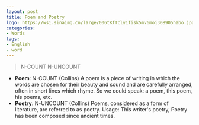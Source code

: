 ```yaml
---
layout: post
title: Poem and Poetry 
logo: https://ws1.sinaimg.cn/large/006tKfTcly1fisk5mv6moj308905habo.jpg
categories:
- Words
tags:
- English
- word
---
```


> N-COUNT N-UNCOUNT  

- **Poem**: N-COUNT (Collins) A poem is a piece of writing in which the words are chosen for their beauty and sound and are carefully arranged, often in short lines which rhyme. So we could speak: a poem, this poem, his poems, etc.  
- **Poetry**: N-UNCOUNT (Collins) Poems, considered as a form of literature, are referred to as poetry. Usage: This writer's poetry, Poetry has been composed since ancient times.  
